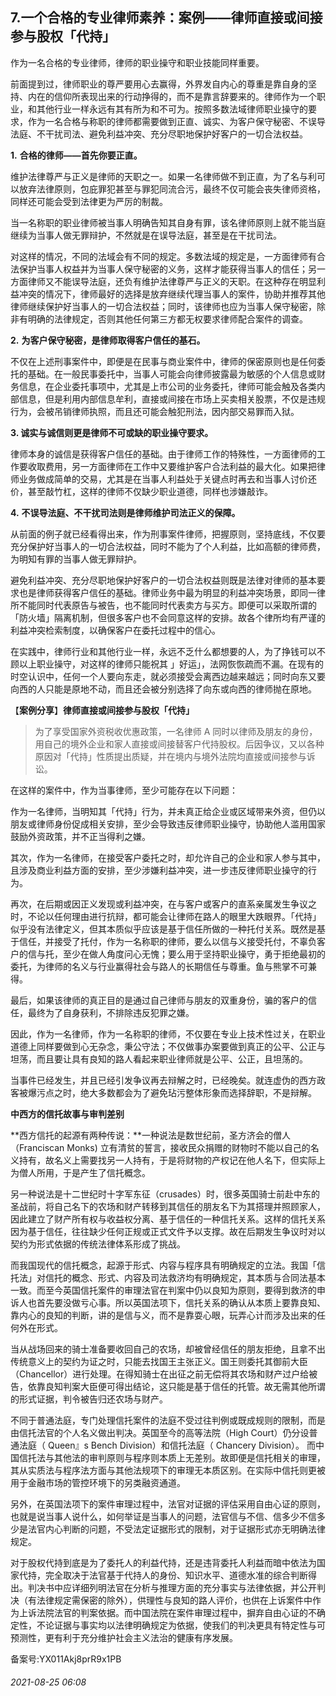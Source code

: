 ## 7.一个合格的专业律师素养：案例——律师直接或间接参与股权「代持」
作为一名合格的专业律师，律师的职业操守和职业技能同样重要。


前面提到过，律师职业的尊严要用心去赢得，外界发自内心的尊重是靠自身的坚持、内在的信仰所表现出来的行动挣得的，而不是靠言辞要来的。律师作为一个职业，和其他行业一样永远有其有所为和不可为。按照多数法域律师职业操守的要求，作为一名合格与称职的律师都需要做到正直、诚实、为客户保守秘密、不误导法庭、不干扰司法、避免利益冲突、充分尽职地保护好客户的一切合法权益。


**1.** **合格的律师——首先你要正直。**


维护法律尊严与正义是律师的天职之一。如果一名律师做不到正直，为了名与利可以放弃法律原则，包庇罪犯甚至与罪犯同流合污，最终不仅可能会丧失律师资格，同样还可能会受到法律更为严厉的制裁。


当一名称职的职业律师被当事人明确告知其自身有罪，该名律师原则上就不能当庭继续为当事人做无罪辩护，不然就是在误导法庭，甚至是在干扰司法。


对这样的情况，不同的法域会有不同的规定。多数法域的规定是，一方面律师有合法保护当事人权益并为当事人保守秘密的义务，这样才能获得当事人的信任；另一方面律师又不能误导法庭，还负有维护法律尊严与正义的天职。在这种存在明显利益冲突的情况下，律师最好的选择是放弃继续代理当事人的案件，协助并推荐其他律师继续保护好当事人的一切合法权益；同时，该律师也应为当事人保守秘密，除非有明确的法律规定，否则其他任何第三方都无权要求律师配合案件的调查。


**2.** **为客户保守秘密，是律师取得客户信任的基石。**


不仅在上述刑事案件中，即便是在民事与商业案件中，律师的保密原则也是任何委托的基础。在一般民事委托中，当事人可能会向律师披露最为敏感的个人信息或财务信息，在企业委托事项中，尤其是上市公司的业务委托，律师可能会触及各类内部信息，但是利用内部信息牟利，直接或间接在市场上买卖相关股票，不仅是违规行为，会被吊销律师执照，而且还可能会触犯刑法，因内部交易罪而入狱。 


**3. 诚实与诚信则更是律师不可或缺的职业操守要求。**


律师本身的诚信是获得客户信任的基础。由于律师工作的特殊性，一方面律师的工作要收取费用，另一方面律师在工作中又要维护客户合法利益的最大化。如果把律师业务做成简单的交易，尤其是在当事人利益处于关键点时再去和当事人讨价还价，甚至敲竹杠，这样的律师不仅缺少职业道德，同样也涉嫌敲诈。


**4.** **不误导法庭、不干扰司法则是律师维护司法正义的保障。**


从前面的例子就已经看得出来，作为刑事案件律师，把握原则，坚持底线，不仅要充分保护好当事人的一切合法权益，同时不能为了个人利益，比如高额的律师费，为明知有罪的当事人做无罪辩护。


避免利益冲突、充分尽职地保护好客户的一切合法权益则既是法律对律师的基本要求也是律师获得客户信任的基础。律师业务中最为明显的利益冲突场景，即同一律所不能同时代表原告与被告，也不能同时代表卖方与买方。即便可以采取所谓的「防火墙」隔离机制，但很多客户也不会同意这样的安排。故各个律所均有严谨的利益冲突检索制度，以确保客户在委托过程中的信心。


在实践中，律师行业和其他行业一样，永远不乏什么都想要的人，为了挣钱可以不顾以上职业操守，对这样的律师只能祝其 」好运」，法网恢恢疏而不漏。在现有的时空认识中，任何一个人要向东走，就必须接受会离西边越来越远；同时向东又要向西的人只能是原地不动，而且还会被分别选择了向东或向西的律师抛在原地。


【**案例分享**】**律师直接或间接参与股权「代持」**



> 为了享受国家外资税收优惠政策，一名律师 A 同时以律师及朋友的身份，用自己的境外企业和家人直接或间接替客户代持股权。后因争议，又以各种原因对「代持」性质提出质疑，并在境内与境外法院均直接或间接参与诉讼。


在这样的案件中，作为当事律师，至少可能存在以下问题：


作为一名律师，当明知其「代持」行为，并未真正给企业或区域带来外资，但仍以朋友或律师身份促成相关安排，至少会导致违反律师职业操守，协助他人滥用国家鼓励外资政策，并不正当得利之嫌。


其次，作为一名律师，在接受客户委托之时，却允许自己的企业和家人参与其中，且涉及商业利益方面的安排，至少涉嫌利益冲突，进一步违反律师职业操守的行为。


再次，在后期或因正义发现或利益冲突，在与客户或客户的直系亲属发生争议之时，不论以任何理由进行抗辩，都可能会让律师在路人的眼里大跌眼界。「代持」似乎没有法律定义，但其本质似乎应该是基于信任所做的一种托付关系。既然是基于信任，并接受了托付，作为一名称职的律师，要么以信与义接受托付，不辜负客户的信与托，至少在做人角度问心无愧；要么用于坚持职业操守，勇于拒绝最初的委托，为律师的名义与行业赢得社会与路人的长期信任与尊重。鱼与熊掌不可兼得。


最后，如果该律师的真正目的是通过自己律师与朋友的双重身份，骗的客户的信任，最终为了自身获利，不排除违反犯罪之嫌。


因此，作为一名律师，作为一名称职的律师，不仅要在专业上技术性过关，在职业道德上同样要做到心无杂念，秉公守法；不仅做事办案要做到真正的公平、公正与坦荡，而且要让具有良知的路人看起来职业律师就是公平、公正，且坦荡的。


当事件已经发生，并且已经引发争议再去辩解之时，已经晚矣。就连虚伪的西方政客被爆污点之时，绝大多数都会为了避免玷污整体形象而选择辞职，不是辩解。


**中西方的信托故事与审判差别**


**西方信托的起源有两种传说：**一种说法是数世纪前，圣方济会的僧人（Franciscan Monks) 立有清贫的誓言，接收民众捐赠的财物时不能以自己的名义持有，故名义上需要找另一人持有，于是将财物的产权记在他人名下，但实际上为僧人所用，于是产生了信托概念。


另一种说法是十二世纪时十字军东征（crusades）时，很多英国骑士前赴中东的圣战前，将自己名下的农场和财产转移到其信任的朋友名下为其搭理并照顾家人，因此建立了财产所有权与收益权分离、基于信任的一种信托关系。这样的信托关系因为基于信任，往往缺少任何正规或正式文件予以支撑。故在后期发生争议时对以契约为形式依据的传统法律体系形成了挑战。


而我国现代的信托概念，起源于形式、内容与程序具有明确规定的立法。我国「信托法」对信托的概念、形式、内容及司法救济均有明确规定，其本质与合同法基本一致。而至今英国信托案件的审理法官在判案中仍以良知为原则，要得到救济的申诉人也首先要没做亏心事。所以英国法项下，信托关系的确认从本质上要靠良知、靠内心的良知的判断，讲的是信与义，而不是靠耍心眼，玩弄心计而涉及出来的任何外在形式。


当从战场回来的骑士准备要收回自己的农场，却被曾经信任的朋友拒绝，且拿不出传统意义上的契约为证之时，只能去找国王主张正义。国王则委托其御前大臣（Chancellor）进行处理。在得知骑士在出征之前无偿将其农场和财产过户给被告，依靠良知判案大臣便可得出结论，这只能是基于信任的托管。故无需其他所谓的形式证据，判令被告归还农场与财产。


不同于普通法庭，专门处理信托案件的法庭不受过往判例或既成规则的限制，而是由信托法官的个人名义做出判决。英国至今的高等法院（High Court）仍分设普通法庭（ Queen』s Bench Division）和信托法庭（ Chancery Division）。 而中国信托法与其他法的审判原则与程序则本质上无差别。故即便是信托相关的审理，其从实质法与程序法方面与其他法规项下的审理无本质区别。在实际中信托则更被用于金融市场的管控环境下的另类融资通道。


另外，在英国法项下的案件审理过程中，法官对证据的评估采用自由心证的原则，也就是说当事人说什么，如何举证是当事人的问题，法官信与不信、信多少不信多少是法官内心判断的问题，不受法定证据形式的限制，对于证据形式亦无明确法律规定。


对于股权代持到底是为了委托人的利益代持，还是违背委托人利益而暗中依法为国家代持，完全取决于法官基于代持人的身份、知识水平、道德水准的综合判断得出。判决书中应详细列明法官在分析与推理方面的充分事实与法律依据，并公开判决（有法律规定需保密的除外），供理性与良知的路人评价，也供在上诉案件中作为上诉法院法官的判案依据。而中国法院在案件审理过程中，摒弃自由心证的不确定性，不论证据与事实均以法律明确规定为依据，使我们的判决更具有特定性与可预测性，更有利于充分维护社会主义法治的健康有序发展。


备案号:YX011Akj8prR9x1PB


###### 2021-08-25 06:08
